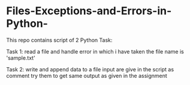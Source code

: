 # Files-Exceptions-and-Errors-in-Python-
This repo contains script of 2 Python Task:

Task 1:
read a file and handle error in which i have taken the file name is 'sample.txt'

Task 2:
write and append data to a file 
input are give in the script as comment 
try them to get same output as given in the assignment 
